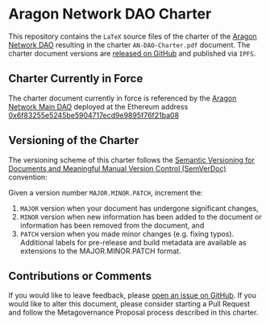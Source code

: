 # Aragon Network DAO Charter

This repository contains the `LaTeX` source files of the charter of the [Aragon Network DAO](https://andao.aragon.org/) resulting in the charter `AN-DAO-Charter.pdf` document. 
The charter document versions are [released on GitHub](https://github.com/Michael-A-Heuer/AN-DAO-Charter)
and published via `IPFS`.


## Charter Currently in Force

The charter document currently in force is referenced by the
[Aragon Network Main DAO](https://govern.aragon.org/#/daos/an_main_dao/actions) deployed at the Ethereum address 
[0x6f83255e5245be5904717ecd9e9895f76f21ba08](https://etherscan.io/address/0x6f83255e5245be5904717ecd9e9895f76f21ba08)


## Versioning of the Charter

The versioning scheme of this charter follows the [Semantic Versioning for Documents and Meaningful Manual Version Control (SemVerDoc)](https://semverdoc.org/) convention:

Given a version number `MAJOR.MINOR.PATCH`, increment the:
1. `MAJOR` version when your document has undergone significant changes,
2. `MINOR` version when new information has been added to the document or information has been removed from the document, and
3. `PATCH` version when you made minor changes (e.g. fixing typos).
Additional labels for pre-release and build metadata are available as extensions to the MAJOR.MINOR.PATCH format.


## Contributions or Comments

If you would like to leave feedback, please [open an issue on GitHub](https://github.com/Michael-A-Heuer/AN-DAO-Charter/issues).
If you would like to alter this document, please consider starting a Pull Request and follow the Metagovernance Proposal process described in this charter.
